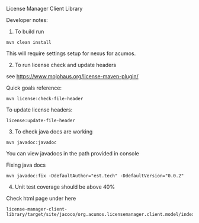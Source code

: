 License Manager Client Library

Developer notes:

1. To build run 
```
mvn clean install
```
This will require settings setup for nexus for acumos.

2. To run license check and update headers

see https://www.mojohaus.org/license-maven-plugin/

Quick goals reference:
```
mvn license:check-file-header
```
To update license headers:

```
license:update-file-header
```

3. To check java docs are working

```
mvn javadoc:javadoc
```

You can view javadocs in the path provided in console

Fixing java docs 

```
mvn javadoc:fix -DdefaultAuthor="est.tech" -DdefaultVersion="0.0.2" 
```

4. Unit test coverage should be above 40%

Check html page under here
```
license-manager-client-library/target/site/jacoco/org.acumos.licensemanager.client.model/index.source.html
```